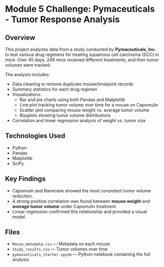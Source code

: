 # Module 5 Challenge: Pymaceuticals - Tumor Response Analysis

## Overview

This project analyzes data from a study conducted by **Pymaceuticals, Inc.** to test various drug regimens for treating squamous cell carcinoma (SCC) in mice. Over 45 days, 249 mice received different treatments, and their tumor volumes were tracked.

The analysis includes:

- Data cleaning to remove duplicate mouse/timepoint records
- Summary statistics for each drug regimen
- Visualizations:
  - Bar and pie charts using both Pandas and Matplotlib
  - Line plot tracking tumor volume over time for a mouse on Capomulin
  - Scatter plot comparing mouse weight vs. average tumor volume
  - Boxplots showing tumor volume distributions
- Correlation and linear regression analysis of weight vs. tumor size

## Technologies Used

- Python
- Pandas
- Matplotlib
- SciPy

## Key Findings

- Capomulin and Ramicane showed the most consistent tumor volume reduction.
- A strong positive correlation was found between **mouse weight** and **average tumor volume** under Capomulin treatment.
- Linear regression confirmed this relationship and provided a visual model.

## Files

- `Mouse_metadata.csv` — Metadata on each mouse
- `Study_results.csv` — Tumor volumes over time
- `pymaceuticals_starter.ipynb` — Python notebook containing the full analysis


